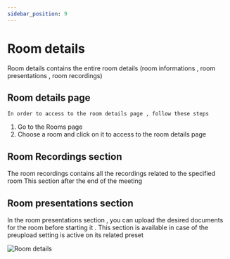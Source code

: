 ```yaml
---
sidebar_position: 9
---
```

# Room details

Room details contains  the entire room details (room informations , room presentations , room recordings)


## Room details page

`In order to access to the room details page , follow these steps `

1. Go to the Rooms page
2. Choose a room and click on it to access to the room details page

## Room Recordings section

The room recordings contains all the recordings related to the specified room
This section after the end of the meeting

## Room presentations section

In the room presentations section , you can upload the desired documents for the room before starting it .
This section is available in case of the preupload setting is active on its related preset

![Room details](/room/details_room.png)



  